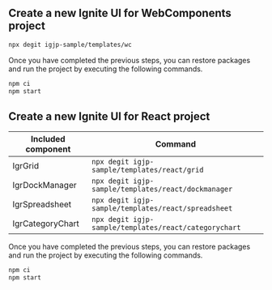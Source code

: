 ## Create a new Ignite UI for WebComponents project

```bash
npx degit igjp-sample/templates/wc
```

Once you have completed the previous steps, you can restore packages and run the project by executing the following commands.

```bash
npm ci
npm start
```

## Create a new Ignite UI for React project

| Included component | Command                                               |
| ------------------ | ----------------------------------------------------- |
| IgrGrid            | `npx degit igjp-sample/templates/react/grid`          |
| IgrDockManager     | `npx degit igjp-sample/templates/react/dockmanager`   |
| IgrSpreadsheet     | `npx degit igjp-sample/templates/react/spreadsheet`   |
| IgrCategoryChart   | `npx degit igjp-sample/templates/react/categorychart` |

Once you have completed the previous steps, you can restore packages and run the project by executing the following commands.

```bash
npm ci
npm start
```
